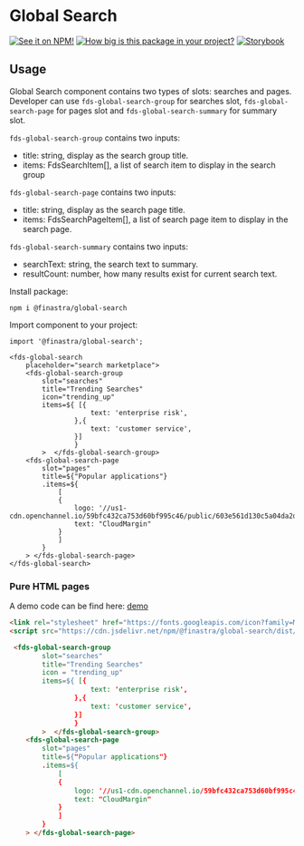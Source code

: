 # Global Search

[![See it on NPM!](https://img.shields.io/npm/v/@finastra/global-search?style=for-the-badge)](https://www.npmjs.com/package/@finastra/global-search)
[![How big is this package in your project?](https://img.shields.io/bundlephobia/minzip/@finastra/global-search?style=for-the-badge)](https://bundlephobia.com/result?p=@finastra/global-search')
[![Storybook](https://shields.io/badge/-Play%20with%20this%20web%20component-2a0481?logo=storybook&style=for-the-badge)](https://finastra.github.io/finastra-design-system/?path=/story/forms-globalsearch--default)

## Usage
Global Search component contains two types of slots: searches and pages. 
Developer can use ```fds-global-search-group``` for searches slot, ```fds-global-search-page``` for pages slot and ```fds-global-search-summary``` for summary slot.

```fds-global-search-group``` contains two inputs: 
<ul>
    <li>title: string, display as the search group title. </li>
    <li>items: FdsSearchItem[], a list of search item to display in the search group </li>
</ul>

```fds-global-search-page``` contains two inputs: 
<ul>
    <li>title: string, display as the search page title.</li>
    <li>items: FdsSearchPageItem[], a list of search page item to display in the search page. </li>
</ul>

```fds-global-search-summary``` contains two inputs: 
<ul>
    <li>searchText: string, the search text to summary. </li>
    <li>resultCount: number, how many results exist for current search text. </li>
</ul>

Install package:
```
npm i @finastra/global-search
```

Import component to your project:
```
import '@finastra/global-search';
```

```
<fds-global-search 
    placeholder="search marketplace">
    <fds-global-search-group 
        slot="searches"
        title="Trending Searches"
        icon="trending_up"
        items=${ [{
                    text: 'enterprise risk',
                },{
                    text: 'customer service',
                }]
                }
        >  </fds-global-search-group>
    <fds-global-search-page 
        slot="pages"
        title=${"Popular applications"}
        .items=${
            [
            {
                logo: '//us1-cdn.openchannel.io/59bfc432ca753d60bf995c46/public/603e561d130c5a04da2d3d7c.jpg',
                text: "CloudMargin"
            }
            ]
        }
    > </fds-global-search-page>
</fds-global-search>
```

### Pure HTML pages
A demo code can be find here: [demo](https://github.com/Finastra/finastra-design-system/blob/master/libs/web-components/global-search/demo/index.html)

```html
<link rel="stylesheet" href="https://fonts.googleapis.com/icon?family=Material+Icons" />
<script src="https://cdn.jsdelivr.net/npm/@finastra/global-search/dist/fds-global-search.js"></script>

 <fds-global-search-group 
        slot="searches"
        title="Trending Searches"
        icon = "trending_up"
        items=${ [{
                    text: 'enterprise risk',
                },{
                    text: 'customer service',
                }]
                }
        >  </fds-global-search-group>
    <fds-global-search-page 
        slot="pages"
        title=${"Popular applications"}
        .items=${
            [
            {
                logo: '//us1-cdn.openchannel.io/59bfc432ca753d60bf995c46/public/603e561d130c5a04da2d3d7c.jpg',
                text: "CloudMargin"
            }
            ]
        }
    > </fds-global-search-page>
```


